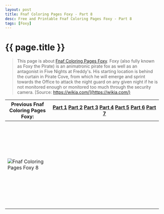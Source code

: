 ```yaml
---
layout: post
title: Fnaf Coloring Pages Foxy - Part 8
desc: Free and Printable Fnaf Coloring Pages Foxy - Part 8
tags: [Foxy]
---
```

{{ page.title }}
================
> This page is about [Fnaf Coloring Pages Foxy](https://fnafcoloringpages.github.io/). Foxy (also fully known as Foxy the Pirate) is an animatronic pirate fox as well as an antagonist in Five Nights at Freddy's. His starting location is behind the curtain in Pirate Cove, from which he will emerge and sprint towards the Office to attack the night guard on any given night if he is not monitored enough or monitored too much through the security camera. [Source: https://wikia.com/](https://wikia.com/)

|Previous Fnaf Coloring Pages Foxy: |[Part 1](https://fnafcoloringpages.github.io/blog/Fnaf-Coloring-Pages-Foxy-part-1)  [Part 2](https://fnafcoloringpages.github.io/blog/Fnaf-Coloring-Pages-Foxy-part-2)  [Part 3](https://fnafcoloringpages.github.io/blog/Fnaf-Coloring-Pages-Foxy-part-3)  [Part 4](https://fnafcoloringpages.github.io/blog/Fnaf-Coloring-Pages-Foxy-part-4)  [Part 5](https://fnafcoloringpages.github.io/blog/Fnaf-Coloring-Pages-Foxy-part-5)  [Part 6](https://fnafcoloringpages.github.io/blog/Fnaf-Coloring-Pages-Foxy-part-6)  [Part 7](https://fnafcoloringpages.github.io/blog/Fnaf-Coloring-Pages-Foxy-part-7)  |
|-|-|
|![Fnaf Coloring Pages Foxy 8](https://fnafcoloringpages.github.io/img/Fnaf-Coloring-Pages-Foxy%20(8).jpg "Fnaf Coloring Pages Foxy 8")|<script async src="//pagead2.googlesyndication.com/pagead/js/adsbygoogle.js"></script><!-- Texxtonly --><ins class="adsbygoogle" style="display:inline-block;width:336px;height:280px" data-ad-client="ca-pub-6753140515841889" data-ad-slot="3207852233"></ins><script>(adsbygoogle = window.adsbygoogle || []).push({}); </script>|
| Next Fnaf Coloring Pages Foxy: |[Part 9](https://fnafcoloringpages.github.io/blog/Fnaf-Coloring-Pages-Foxy-part-9)  [Part 10](https://fnafcoloringpages.github.io/blog/Fnaf-Coloring-Pages-Foxy-part-10)  |